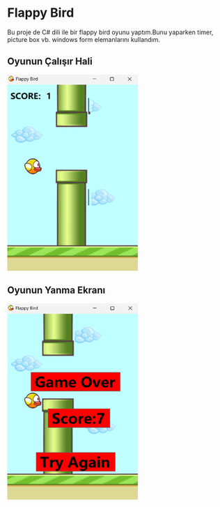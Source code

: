 <h1>Flappy Bird</h1>

<p>Bu proje de C# dili ile bir flappy bird oyunu yaptım.Bunu yaparken timer, picture box vb. windows form elemanlarını kullandım. </h2>

<h2>Oyunun Çalışır Hali</h2>
<img src="FlappyBird/pictures/calısırHal.png" alt="Örnek" width="300" height="450">
<h2>Oyunun Yanma Ekranı</h2>
<img src="FlappyBird/pictures/yanmaBolumu.png" alt="Örnek" width="300" height="450">
